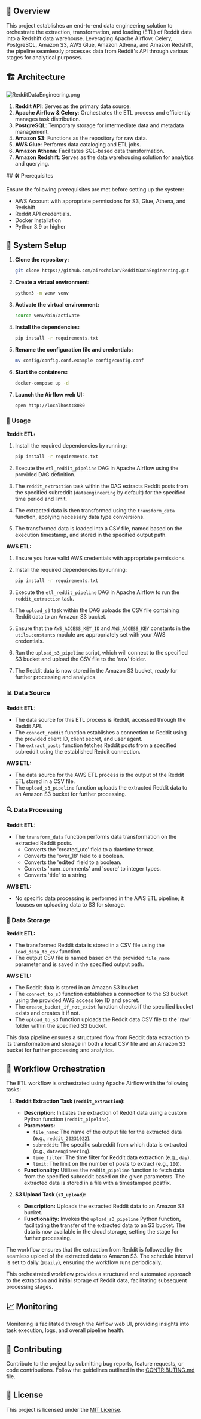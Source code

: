 ## 🚀 Overview

This project establishes an end-to-end data engineering solution to orchestrate the extraction, transformation, and loading (ETL) of Reddit data into a Redshift data warehouse. Leveraging Apache Airflow, Celery, PostgreSQL, Amazon S3, AWS Glue, Amazon Athena, and Amazon Redshift, the pipeline seamlessly processes data from Reddit's API through various stages for analytical purposes.

## 🏗️ Architecture

![RedditDataEngineering.png](assets%2FRedditDataEngineering.png)

1. **Reddit API**: Serves as the primary data source.
2. **Apache Airflow & Celery**: Orchestrates the ETL process and efficiently manages task distribution.
3. **PostgreSQL**: Temporary storage for intermediate data and metadata management.
4. **Amazon S3**: Functions as the repository for raw data.
5. **AWS Glue**: Performs data cataloging and ETL jobs.
6. **Amazon Athena**: Facilitates SQL-based data transformation.
7. **Amazon Redshift**: Serves as the data warehousing solution for analytics and querying.

##️ 🛠️ Prerequisites

Ensure the following prerequisites are met before setting up the system:

- AWS Account with appropriate permissions for S3, Glue, Athena, and Redshift.
- Reddit API credentials.
- Docker Installation
- Python 3.9 or higher

## 🔧 System Setup

1. **Clone the repository:**
   ```bash
   git clone https://github.com/airscholar/RedditDataEngineering.git
   ```

2. **Create a virtual environment:**
   ```bash
   python3 -m venv venv
   ```

3. **Activate the virtual environment:**
   ```bash
   source venv/bin/activate
   ```

4. **Install the dependencies:**
   ```bash
   pip install -r requirements.txt
   ```

5. **Rename the configuration file and credentials:**
   ```bash
   mv config/config.conf.example config/config.conf
   ```

6. **Start the containers:**
   ```bash
   docker-compose up -d
   ```

7. **Launch the Airflow web UI:**
   ```bash
   open http://localhost:8080
   ```
### 🚀 Usage

**Reddit ETL:**
1. Install the required dependencies by running:
   ```bash
   pip install -r requirements.txt
   ```

2. Execute the `etl_reddit_pipeline` DAG in Apache Airflow using the provided DAG definition.

3. The `reddit_extraction` task within the DAG extracts Reddit posts from the specified subreddit (`dataengineering` by default) for the specified time period and limit.

4. The extracted data is then transformed using the `transform_data` function, applying necessary data type conversions.

5. The transformed data is loaded into a CSV file, named based on the execution timestamp, and stored in the specified output path.

**AWS ETL:**
1. Ensure you have valid AWS credentials with appropriate permissions.

2. Install the required dependencies by running:
   ```bash
   pip install -r requirements.txt
   ```

3. Execute the `etl_reddit_pipeline` DAG in Apache Airflow to run the `reddit_extraction` task.

4. The `upload_s3` task within the DAG uploads the CSV file containing Reddit data to an Amazon S3 bucket.

5. Ensure that the `AWS_ACCESS_KEY_ID` and `AWS_ACCESS_KEY` constants in the `utils.constants` module are appropriately set with your AWS credentials.

6. Run the `upload_s3_pipeline` script, which will connect to the specified S3 bucket and upload the CSV file to the 'raw' folder.

7. The Reddit data is now stored in the Amazon S3 bucket, ready for further processing and analytics.


### 📊 Data Source

**Reddit ETL:**
- The data source for this ETL process is Reddit, accessed through the Reddit API.
- The `connect_reddit` function establishes a connection to Reddit using the provided client ID, client secret, and user agent.
- The `extract_posts` function fetches Reddit posts from a specified subreddit using the established Reddit connection.

**AWS ETL:**
- The data source for the AWS ETL process is the output of the Reddit ETL stored in a CSV file.
- The `upload_s3_pipeline` function uploads the extracted Reddit data to an Amazon S3 bucket for further processing.

### 🔍 Data Processing

**Reddit ETL:**
- The `transform_data` function performs data transformation on the extracted Reddit posts.
  - Converts the 'created_utc' field to a datetime format.
  - Converts the 'over_18' field to a boolean.
  - Converts the 'edited' field to a boolean.
  - Converts 'num_comments' and 'score' to integer types.
  - Converts 'title' to a string.

**AWS ETL:**
- No specific data processing is performed in the AWS ETL pipeline; it focuses on uploading data to S3 for storage.

### 💾 Data Storage

**Reddit ETL:**
- The transformed Reddit data is stored in a CSV file using the `load_data_to_csv` function.
- The output CSV file is named based on the provided `file_name` parameter and is saved in the specified output path.

**AWS ETL:**
- The Reddit data is stored in an Amazon S3 bucket.
- The `connect_to_s3` function establishes a connection to the S3 bucket using the provided AWS access key ID and secret.
- The `create_bucket_if_not_exist` function checks if the specified bucket exists and creates it if not.
- The `upload_to_s3` function uploads the Reddit data CSV file to the 'raw' folder within the specified S3 bucket.

This data pipeline ensures a structured flow from Reddit data extraction to its transformation and storage in both a local CSV file and an Amazon S3 bucket for further processing and analytics.

## 🔄 Workflow Orchestration

The ETL workflow is orchestrated using Apache Airflow with the following tasks:

1. **Reddit Extraction Task (`reddit_extraction`):**
   - **Description:** Initiates the extraction of Reddit data using a custom Python function (`reddit_pipeline`).
   - **Parameters:**
     - `file_name`: The name of the output file for the extracted data (e.g., `reddit_20231022`).
     - `subreddit`: The specific subreddit from which data is extracted (e.g., `dataengineering`).
     - `time_filter`: The time filter for Reddit data extraction (e.g., `day`).
     - `limit`: The limit on the number of posts to extract (e.g., `100`).
   - **Functionality:** Utilizes the `reddit_pipeline` function to fetch data from the specified subreddit based on the given parameters. The extracted data is stored in a file with a timestamped postfix.

2. **S3 Upload Task (`s3_upload`):**
   - **Description:** Uploads the extracted Reddit data to an Amazon S3 bucket.
   - **Functionality:** Invokes the `upload_s3_pipeline` Python function, facilitating the transfer of the extracted data to an S3 bucket. The data is now available in the cloud storage, setting the stage for further processing.

The workflow ensures that the extraction from Reddit is followed by the seamless upload of the extracted data to Amazon S3. The schedule interval is set to daily (`@daily`), ensuring the workflow runs periodically.

This orchestrated workflow provides a structured and automated approach to the extraction and initial storage of Reddit data, facilitating subsequent processing stages.

## 📈 Monitoring

Monitoring is facilitated through the Airflow web UI, providing insights into task execution, logs, and overall pipeline health.

## 🤝 Contributing

Contribute to the project by submitting bug reports, feature requests, or code contributions. Follow the guidelines outlined in the [CONTRIBUTING.md](CONTRIBUTING.md) file.

## 📝 License

This project is licensed under the [MIT License](LICENSE).
